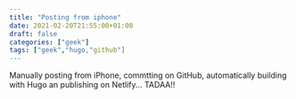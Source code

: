 ```yaml
---
title: "Posting from iphone"
date: 2021-02-20T21:55:00+01:00
draft: false
categories: ["geek"]
tags: ["geek","hugo,"github"]
---
```


Manually posting from iPhone, commtting on GitHub, automatically building with Hugo an publishing on Netlify... TADAA!!